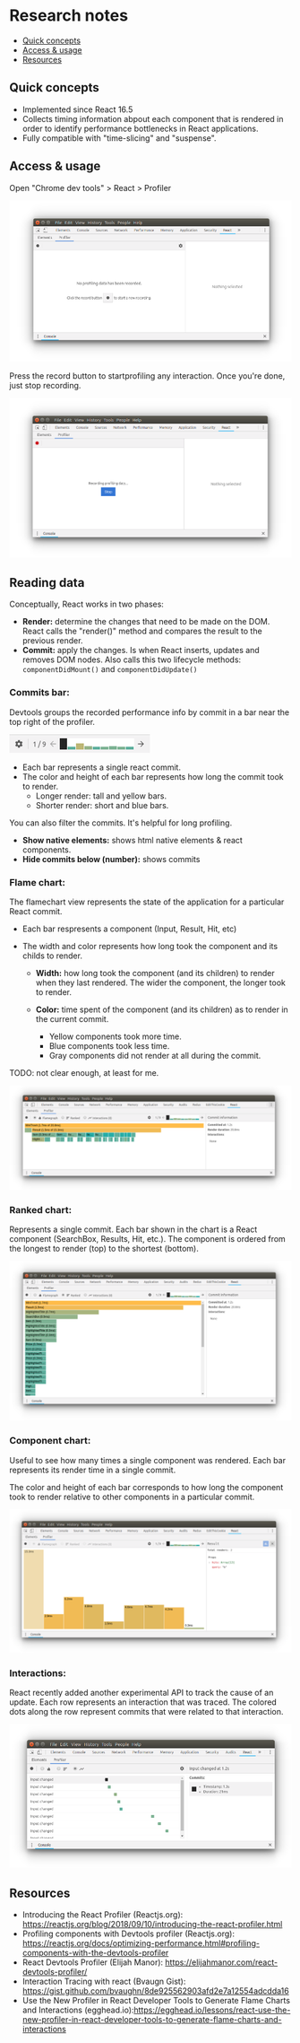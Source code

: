 # Research notes

<!-- TOC -->

- [Quick concepts](#quick-concepts)
- [Access & usage](#access--usage)
- [Resources](#resources)

<!-- /TOC -->

## Quick concepts

- Implemented since React 16.5
- Collects timing information abpout each component that is rendered in order to identify performance bottlenecks in React applications.
- Fully compatible with "time-slicing" and "suspense".

## Access & usage

Open "Chrome dev tools" > React > Profiler

![Access](./images/start_profiler.png)

Press the record button to startprofiling any interaction. Once you're done, just stop recording.

![Stop profiling](./images/stop_profiler.png)

## Reading data

Conceptually, React works in two phases:

- **Render:** determine the changes that need to be made on the DOM. React calls the "render()" method and compares the result to the previous render.
- **Commit:** apply the changes. Is when React inserts, updates and removes DOM nodes. Also calls this two lifecycle methods: `componentDidMount()` and `componentDidUpdate()`

### Commits bar:

Devtools groups the recorded performance info by commit in a bar near the top right of the profiler.

![commits bar](./images/commits_bar.png)

- Each bar represents a single react commit.
- The color and height of each bar represents how long the commit took to render.
  - Longer render: tall and yellow bars.
  - Shorter render: short and blue bars.

You can also filter the commits. It's helpful for long profiling.

- **Show native elements:** shows html native elements & react components.
- **Hide commits below (number):** shows commits

### Flame chart:

The flamechart view represents the state of the application for a particular React commit.

- Each bar respresents a component (Input, Result, Hit, etc)
- The width and color represents how long took the component and its childs to render.

  - **Width:** how long took the component (and its children) to render when they last rendered. The wider the component, the longer took to render.
  - **Color:** time spent of the component (and its children) as to render in the current commit.

    - Yellow components took more time.
    - Blue components took less time.
    - Gray components did not render at all during the commit.

TODO: not clear enough, at least for me.

![Flame chart example](./images/flame_chart.png)

### Ranked chart:

Represents a single commit. Each bar shown in the chart is a React component (SearchBox, Results, Hit, etc.). The component is ordered from the longest to render (top) to the shortest (bottom).

![Ranked chart example](./images/ranked_chart.png)

### Component chart:

Useful to see how many times a single component was rendered. Each bar represents its render time in a single commit.

The color and height of each bar corresponds to how long the component took to render relative to other components in a particular commit.

![Component chart example](./images/component_chart.png)

### Interactions:

React recently added another experimental API to track the cause of an update.
Each row represents an interaction that was traced. The colored dots along the row represent commits that were related to that interaction.

![Interactions example](./images/interactions_chart.png)

## Resources

- Introducing the React Profiler (Reactjs.org): https://reactjs.org/blog/2018/09/10/introducing-the-react-profiler.html
- Profiling components with Devtools profiler (Reactjs.org): https://reactjs.org/docs/optimizing-performance.html#profiling-components-with-the-devtools-profiler
- React Devtools Profiler (Elijah Manor): https://elijahmanor.com/react-devtools-profiler/
- Interaction Tracing with react (Bvaugn Gist): https://gist.github.com/bvaughn/8de925562903afd2e7a12554adcdda16
- Use the New Profiler in React Developer Tools to Generate Flame Charts and Interactions (egghead.io):https://egghead.io/lessons/react-use-the-new-profiler-in-react-developer-tools-to-generate-flame-charts-and-interactions
